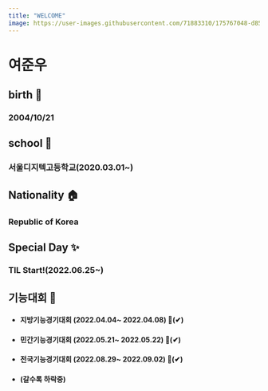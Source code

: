 ```yaml
---
title: "WELCOME"
image: https://user-images.githubusercontent.com/71883310/175767048-d85fb16b-18d7-4556-b885-c70aa19a6d72.jpg
---
```


# 여준우
## birth 🎊
### 2004/10/21
## school 📖
### 서울디지텍고등학교(2020.03.01~)
## Nationality 🏠
### Republic of Korea
## Special Day ✨
### TIL Start!(2022.06.25~)
## 기능대회 🎪
- #### 지방기능경기대회 (2022.04.04~ 2022.04.08) 🥇(✔)
- #### 민간기능경기대회 (2022.05.21~ 2022.05.22) 🥈(✔)
- #### 전국기능경기대회 (2022.08.29~ 2022.09.02) 🥉(✔)
- #### (갈수록 하락중)
